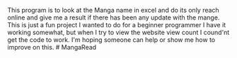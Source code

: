 This program is to look at the Manga name in excel and do its only reach online and give me a result if there has been any update with the mange. This is just a fun project I wanted to do for a beginner programmer 
I have it working somewhat, but when I try to view the website view count I cound'nt get the code to work.
I'm hoping someone can help or show me how to improve on this. # MangaRead

